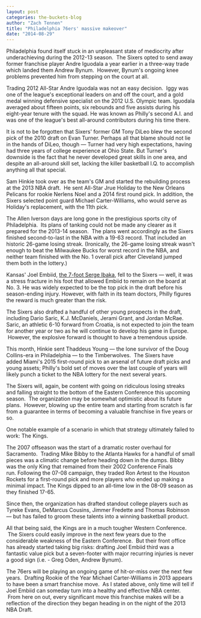 ```yaml
---
layout: post
categories: the-buckets-blog
author: "Zach Tennen"
title: "Philadelphia 76ers' massive makeover"
date: "2014-08-29"
---
```


Philadelphia found itself stuck in an unpleasant state of mediocrity after underachieving during the 2012-13 season.  The Sixers opted to send away former franchise player Andre Iguodala a year earlier in a three-way trade which landed them Andrew Bynum.  However, Bynum's ongoing knee problems prevented him from stepping on the court at all.

Trading 2012 All-Star Andre Iguodala was not an easy decision.  Iggy was one of the league's exceptional leaders on and off the court, and a gold medal winning defensive specialist on the 2012 U.S. Olympic team. Iguodala averaged about fifteen points, six rebounds and five assists during his eight-year tenure with the squad. He was known as Philly's second A.I. and was one of the league's best all-around contributors during his time there.

It is not to be forgotten that Sixers' former GM Tony DiLeo blew the second pick of the 2010 draft on Evan Turner. Perhaps all that blame should not lie in the hands of DiLeo, though — Turner had very high expectations, having had three years of college experience at Ohio State. But Turner's downside is the fact that he never developed great skills in one area, and despite an all-around skill set, lacking the killer basketball I.Q. to accomplish anything all that special.

Sam Hinkie took over as the team's GM and started the rebuilding process at the 2013 NBA draft.  He sent All-Star Jrue Holiday to the New Orleans Pelicans for rookie Nerlens Noel and a 2014 first round pick. In addition, the Sixers selected point guard Michael Carter-Williams, who would serve as Holiday's replacement, with the 11th pick.

The Allen Iverson days are long gone in the prestigious sports city of Philadelphia.  Its plans of tanking could not be made any clearer as it prepared for the 2013-14 season.  The plans went accordingly as the Sixers finished second-to-last in the NBA with a 19-63 record. That included an historic 26-game losing streak. (Ironically, the 26-game losing streak wasn't enough to beat the Milwaukee Bucks for worst record in the NBA, and neither team finished with the No. 1 overall pick after Cleveland jumped them both in the lottery.)

Kansas' Joel Embiid, [the 7-foot Serge Ibaka](http://grantland.com/features/the-nba-simmons-self-mailbag/), fell to the Sixers — well, it was a stress fracture in his foot that allowed Embiid to remain on the board at No. 3. He was widely expected to be the top pick in the draft before his season-ending injury. However, with faith in its team doctors, Philly figures the reward is much greater than the risk.

The Sixers also drafted a handful of other young prospects in the draft, including Dario Saric, K.J. McDaniels, Jerami Grant, and Jordan McRae. Saric, an athletic 6-10 forward from Croatia, is not expected to join the team for another year or two as he will continue to develop his game in Europe.  However, the explosive forward is thought to have a tremendous upside.

This month, Hinkie sent Thaddeus Young — the lone survivor of the Doug Collins-era in Philadelphia — to the Timberwolves.  The Sixers have added Miami's 2015 first-round pick to an arsenal of future draft picks and young assets; Philly's bold set of moves over the last couple of years will likely punch a ticket to the NBA lottery for the next several years.

The Sixers will, again, be content with going on ridiculous losing streaks and falling straight to the bottom of the Eastern Conference this upcoming season.  The organization may be somewhat optimistic about its future plans.  However, blowing up the entire team and starting from scratch is far from a guarantee in terms of becoming a valuable franchise in five years or so.

One notable example of a scenario in which that strategy ultimately failed to work: The Kings.

The 2007 offseason was the start of a dramatic roster overhaul for Sacramento.  Trading Mike Bibby to the Atlanta Hawks for a handful of small pieces was a climatic change before heading down in the dumps. Bibby was the only King that remained from their 2002 Conference Finals run. Following the 07-08 campaign, they traded Ron Artest to the Houston Rockets for a first-round pick and more players who ended up making a minimal impact. The Kings dipped to an all-time low in the 08-09 season as they finished 17-65.

Since then, the organization has drafted standout college players such as Tyreke Evans, DeMarcus Cousins, Jimmer Fredette and Thomas Robinson — but has failed to groom these talents into a winning basketball product.

All that being said, the Kings are in a much tougher Western Conference.  The Sixers could easily improve in the next few years due to the considerable weakness of the Eastern Conference.  But their front office has already started taking big risks: drafting Joel Embiid third was a fantastic value pick but a seven-footer with major recurring injuries is never a good sign (i.e. - Greg Oden, Andrew Bynum).

The 76ers will be playing an ongoing game of hit-or-miss over the next few years.  Drafting Rookie of the Year Michael Carter-Williams in 2013 appears to have been a smart franchise move.  As I stated above, only time will tell if Joel Embiid can someday turn into a healthy and effective NBA center.  From here on out, every significant move this franchise makes will be a reflection of the direction they began heading in on the night of the 2013 NBA Draft.
